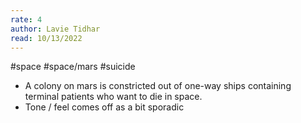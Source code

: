```yaml
---
rate: 4
author: Lavie Tidhar
read: 10/13/2022
---
```


#space #space/mars #suicide 

- A colony on mars is constricted out of one-way ships containing terminal patients who want to die in space.
- Tone / feel comes off as a bit sporadic